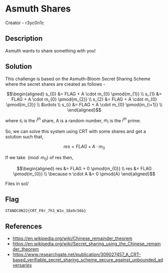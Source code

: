 # Asmuth Shares

Creator - r3yc0n1c

## Description

Asmuth wants to share something with you!


## Solution

This challenge is based on the Asmuth-Bloom Secret Sharing Scheme where
the secret shares are created as follows -

$$\begin{aligned}
s_{0} &= FLAG + A \cdot m_{0} \pmod{m_{1}} \\
s_{1} &= FLAG + A \cdot m_{0} \pmod{m_{2}} \\
s_{2} &= FLAG + A \cdot m_{0} \pmod{m_{3}} \\
&\vdots \\
s_{i} &= FLAG + A \cdot m_{0} \pmod{m_{i+1}} \\
\end{aligned}$$

where $s_{i}$ is the $i^{th}$ share, A is a random number, $m_{i}$ is
the $i^{th}$ prime.

So, we can solve this system using CRT with some shares and get a
solution such that,

$$res = FLAG + A \cdot m_{0}$$

If we take $\pmod{m_{0}}$ of res then,

$$\begin{aligned}
res &= FLAG + 0 \pmod{m_{0}} \\
res &= FLAG \pmod{m_{0}} \\
\because n \cdot A &= 0 \pmod{A}
\end{aligned}$$

Files in sol/

## Flag

`STANDCON22{CRT_F0r_7h3_W1n_38a9c56b}`

## References

-   <https://en.wikipedia.org/wiki/Chinese_remainder_theorem>
-   <https://en.wikipedia.org/wiki/Secret_sharing_using_the_Chinese_remainder_theorem>
-   <https://www.researchgate.net/publication/309027457_A_CRT-based_verifiable_secret_sharing_scheme_secure_against_unbounded_adversaries>

